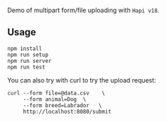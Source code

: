 Demo of multipart form/file uploading with `Hapi v18`. 


## Usage

    npm install
    npm run setup
    npm run server
    npm run test

You can also try with curl to try the upload request:

    curl --form file=@data.csv    \
         --form animal=Dog  \
         --form breed=Labrador   \
         http://localhost:8080/submit
